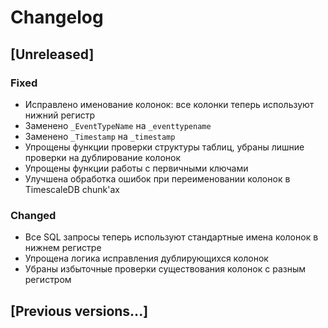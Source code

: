 # Changelog

## [Unreleased]

### Fixed
- Исправлено именование колонок: все колонки теперь используют нижний регистр
- Заменено `_EventTypeName` на `_eventtypename`
- Заменено `_Timestamp` на `_timestamp`
- Упрощены функции проверки структуры таблиц, убраны лишние проверки на дублирование колонок
- Упрощены функции работы с первичными ключами
- Улучшена обработка ошибок при переименовании колонок в TimescaleDB chunk'ах

### Changed
- Все SQL запросы теперь используют стандартные имена колонок в нижнем регистре
- Упрощена логика исправления дублирующихся колонок
- Убраны избыточные проверки существования колонок с разным регистром

## [Previous versions...] 